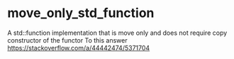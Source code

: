 # move_only_std_function
A std::function implementation that is move only and does not require copy constructor of the functor
To this answer
https://stackoverflow.com/a/44442474/5371704
